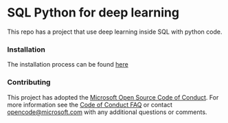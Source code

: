 # SQL Python for deep learning
This repo has a project that use deep learning inside SQL with python code.

### Installation

The installation process can be found [here](INSTALL.md)

### Contributing

This project has adopted the [Microsoft Open Source Code of Conduct](https://opensource.microsoft.com/codeofconduct/). For more information see the [Code of Conduct FAQ](https://opensource.microsoft.com/codeofconduct/faq/) or contact [opencode@microsoft.com](mailto:opencode@microsoft.com) with any additional questions or comments.
